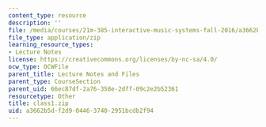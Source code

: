 ```yaml
---
content_type: resource
description: ''
file: /media/courses/21m-385-interactive-music-systems-fall-2016/a3662b5df2d9044637402951bcdb2f94_class1.zip
file_type: application/zip
learning_resource_types:
- Lecture Notes
license: https://creativecommons.org/licenses/by-nc-sa/4.0/
ocw_type: OCWFile
parent_title: Lecture Notes and Files
parent_type: CourseSection
parent_uid: 66ec87df-2a76-358e-2dff-09c2e2b52361
resourcetype: Other
title: class1.zip
uid: a3662b5d-f2d9-0446-3740-2951bcdb2f94
---
```

